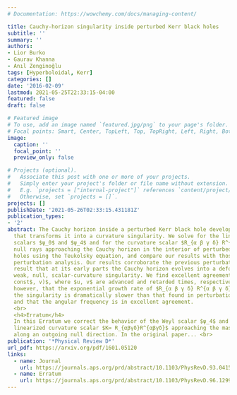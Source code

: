 ```yaml
---
# Documentation: https://wowchemy.com/docs/managing-content/

title: Cauchy-horizon singularity inside perturbed Kerr black holes
subtitle: ''
summary: ''
authors:
- Lior Burko
- Gaurav Khanna
- Anıl Zenginoğlu
tags: [Hyperboloidal, Kerr]
categories: []
date: '2016-02-09'
lastmod: 2021-05-25T22:33:15-04:00
featured: false
draft: false

# Featured image
# To use, add an image named `featured.jpg/png` to your page's folder.
# Focal points: Smart, Center, TopLeft, Top, TopRight, Left, Right, BottomLeft, Bottom, BottomRight.
image:
  caption: ''
  focal_point: ''
  preview_only: false

# Projects (optional).
#   Associate this post with one or more of your projects.
#   Simply enter your project's folder or file name without extension.
#   E.g. `projects = ["internal-project"]` references `content/project/deep-learning/index.md`.
#   Otherwise, set `projects = []`.
projects: []
publishDate: '2021-05-26T02:33:15.431181Z'
publication_types:
- '2'
abstract: The Cauchy horizon inside a perturbed Kerr black hole develops an instability
  that transforms it into a curvature singularity. We solve for the linearized Weyl
  scalars $ψ_0$ and $ψ_4$ and for the curvature scalar $R_{α β γ δ} R^{α β γ δ}$ along outgoing
  null rays approaching the Cauchy horizon in the interior of perturbed Kerr black
  holes using the Teukolsky equation, and compare our results with those found in
  perturbation analysis. Our results corroborate the previous perturbation analysis
  result that at its early parts the Cauchy horizon evolves into a deformationally
  weak, null, scalar-curvature singularity. We find excellent agreement for $ψ_0(u=$
  const$, v)$, where $u, v$ are advanced and retarded times, respectively. We do find,
  however, that the exponential growth rate of $R_{α β γ δ} R^{α β γ δ} (u=$const$, v)$ approaching
  the singularity is dramatically slower than that found in perturbation analysis,
  and that the angular frequency is in excellent agreement.
  <br>
  <h4>Erratum</h4>
  In this Erratum we correct the behavior of the Weyl scalar $ψ_4$ and of the
  linearized curvature scalar $K≔ R_{αβγδ}R^{αβγδ}$ approaching the mass-inflation singularity
  along an outgoing null direction. In the original paper... <br>
publication: '*Physical Review D*'
url_pdf: https://arxiv.org/pdf/1601.05120
links:
  - name: Journal
    url: https://journals.aps.org/prd/abstract/10.1103/PhysRevD.93.041501
  - name: Erratum
    url: https://journals.aps.org/prd/abstract/10.1103/PhysRevD.96.129903
---
```

